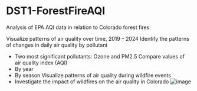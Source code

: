 # DST1-ForestFireAQI
Analysis of EPA AQI data in relation to Colorado forest fires

Visualize patterns of air quality over time, 2019 – 2024 
Identify the patterns of changes in daily air quality by pollutant
- Two most significant pollutants: Ozone and PM2.5
Compare values of air quality index (AQI) 
- By year 
- By season
Visualize patterns of air quality during wildfire events
- Investigate the impact of wildfires on the air quality in Colorado
![image](https://github.com/user-attachments/assets/26274794-8245-49a0-abca-c43da01081be)
